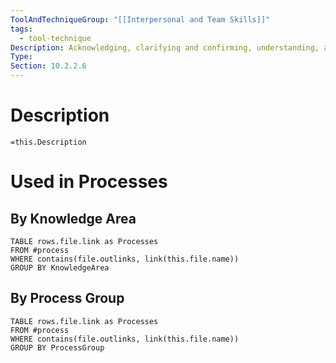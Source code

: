 ```yaml
---
ToolAndTechniqueGroup: "[[Interpersonal and Team Skills]]"
tags:
  - tool-technique
Description: Acknowledging, clarifying and confirming, understanding, and removing barriers that adversely affect comprehension.
Type: 
Section: 10.2.2.6
---
```

# Description
`=this.Description`
# Used in Processes
## By Knowledge Area
```dataview
TABLE rows.file.link as Processes
FROM #process 
WHERE contains(file.outlinks, link(this.file.name))
GROUP BY KnowledgeArea
```
## By Process Group
```dataview
TABLE rows.file.link as Processes
FROM #process 
WHERE contains(file.outlinks, link(this.file.name))
GROUP BY ProcessGroup
```



